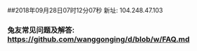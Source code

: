 ##2018年09月28日07时12分07秒 新址: 104.248.47.103
### 兔友常见问题及解答: https://github.com/wanggonging/d/blob/w/FAQ.md

